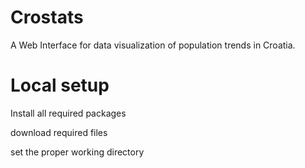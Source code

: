 # Crostats

A Web Interface for data visualization of population trends in Croatia.

# Local setup

Install all required packages

download required files

set the proper working directory
